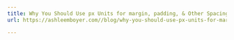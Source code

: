 ```yaml
---
title: Why You Should Use px Units for margin, padding, & Other Spacing Techniques
url: https://ashleemboyer.com//blog/why-you-should-use-px-units-for-margin-padding-and-other-spacing-techniques#skip-navigation-link

---
```

